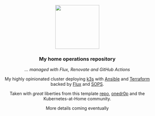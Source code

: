 <div align="center">

<img src="https://camo.githubusercontent.com/5b298bf6b0596795602bd771c5bddbb963e83e0f/68747470733a2f2f692e696d6775722e636f6d2f7031527a586a512e706e67" align="center" width="144px" height="144px"/>

### My home operations repository

_... managed with Flux, Renovate and GitHub Actions_

My highly opinionated cluster deploying [k3s](https://k3s.io) with [Ansible](https://www.ansible.com) and [Terraform](https://www.terraform.io) backed by [Flux](https://toolkit.fluxcd.io/) and [SOPS](https://toolkit.fluxcd.io/guides/mozilla-sops/).

Taken with _great_ liberties from this template [repo](https://github.com/onedr0p/flux-cluster-template), [onedr0p](https://github.com/onedr0p) and the Kubernetes-at-Home community.


More details coming eventually
